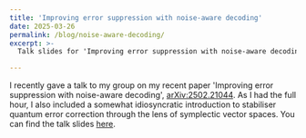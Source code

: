 ```yaml
---
title: 'Improving error suppression with noise-aware decoding'
date: 2025-03-26
permalink: /blog/noise-aware-decoding/
excerpt: >-
  Talk slides for 'Improving error suppression with noise-aware decoding'

---
```


I recently gave a talk to my group on my recent paper 'Improving error suppression with noise-aware decoding', [arXiv:2502.21044](https://arxiv.org/abs/2502.21044).
As I had the full hour, I also included a somewhat idiosyncratic introduction to stabiliser quantum error correction through the lens of symplectic vector spaces.
You can find the talk slides [here](https://evanhockings.github.io/files/25-3-26-presentation-handout.pdf).

